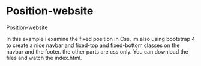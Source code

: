 # Position-website
Position-website

In this example i examine the fixed position in Css.
im also using bootstrap 4 to create a nice navbar and fixed-top and fixed-bottom classes on the navbar and the footer.
the other parts are css only.
You can download the files and watch the index.html.
